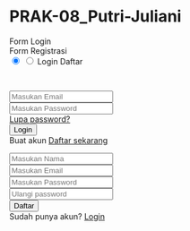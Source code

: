 # PRAK-08_Putri-Juliani
<!DOCTYPE html>
<html lang="en">
<head>
  <meta charset="UTF-8">
  <meta name="viewport" content="width=device-width, initial-scale=1.0">
  <title>Form Login</title>
  <link rel="stylesheet" href="./style.css">
</head>
<body>
<div class="wrapper">
      <div class="title-text">
        <div class="title login">Form Login</div>
        <div class="title signup">Form Registrasi</div>
      </div>
      <div class="form-container">
        <div class="slide-controls">
          <input type="radio" name="slide" id="login" checked>
          <input type="radio" name="slide" id="signup">
          <label for="login" class="slide login">Login</label>
          <label for="signup" class="slide signup">Daftar</label>
          <div class="slider-tab"></div>
        </div>
        <div class="form-inner">
          <form action="#" class="login">
            <pre>
            </pre>
            <div class="field">
              <input type="text" placeholder="Masukan Email " required>
            </div>
            <div class="field">
              <input type="password" placeholder="Masukan Password" required>
            </div>
            <div class="pass-link"><a href="#">Lupa password?</a></div>
            <div class="field btn">
              <div class="btn-layer"></div>
              <input type="submit" value="Login">
            </div>
            <div class="signup-link">Buat akun <a href="">Daftar sekarang</a></div>
          </form>
          <form action="#" class="signup">
            <div class="field">
              <input type="text" placeholder="Masukan Nama" required>
            </div>
            <div class="field">
              <input type="text" placeholder="Masukan Email" required>
            </div>
            <div class="field">
              <input type="password" placeholder="Masukan Password" required>
            </div>
            <div class="field">
              <input type="password" placeholder="Ulangi password" required>
            </div>
            <div class="field btn">
              <div class="btn-layer"></div>
              <input type="submit" value="Daftar">
            </div>
            <div class="signup-link">Sudah punya akun? <a href="">Login</a></div>
          </form>
        </div>
      </div>
    </div>
  <script>const loginText = document.querySelector(".title-text .login");
    const loginForm = document.querySelector("form.login");
    const loginBtn = document.querySelector("label.login");
    const signupBtn = document.querySelector("label.signup");
    const signupLink = document.querySelector("form .signup-link a");
    signupBtn.onclick = (()=>{
      loginForm.style.marginLeft = "-50%";
      loginText.style.marginLeft = "-50%";
    });
    loginBtn.onclick = (()=>{
      loginForm.style.marginLeft = "0%";
      loginText.style.marginLeft = "0%";
    });
    signupLink.onclick = (()=>{
      signupBtn.click();
      return false;
    });</script>

</body>
</html>
